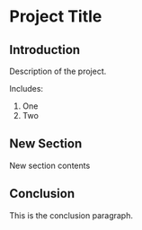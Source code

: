 # Project Title

## Introduction

Description of the project.

Includes:

1. One
2. Two

## New Section
 
New section contents

## Conclusion

This is the conclusion paragraph.